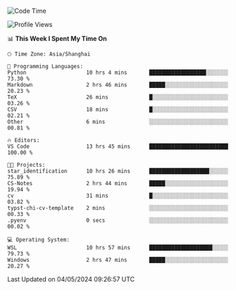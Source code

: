 <!--START_SECTION:waka-->
![Code Time](http://img.shields.io/badge/Code%20Time-1%2C659%20hrs%2059%20mins-blue)

![Profile Views](http://img.shields.io/badge/Profile%20Views-0-blue)

📊 **This Week I Spent My Time On** 

```text
🕑︎ Time Zone: Asia/Shanghai

💬 Programming Languages: 
Python                   10 hrs 4 mins       ██████████████████░░░░░░░   73.30 % 
Markdown                 2 hrs 46 mins       █████░░░░░░░░░░░░░░░░░░░░   20.23 % 
TeX                      26 mins             █░░░░░░░░░░░░░░░░░░░░░░░░   03.26 % 
CSV                      18 mins             █░░░░░░░░░░░░░░░░░░░░░░░░   02.21 % 
Other                    6 mins              ░░░░░░░░░░░░░░░░░░░░░░░░░   00.81 % 

🔥 Editors: 
VS Code                  13 hrs 45 mins      █████████████████████████   100.00 % 

🐱‍💻 Projects: 
star_identification      10 hrs 26 mins      ███████████████████░░░░░░   75.89 % 
CS-Notes                 2 hrs 44 mins       █████░░░░░░░░░░░░░░░░░░░░   19.94 % 
cv                       31 mins             █░░░░░░░░░░░░░░░░░░░░░░░░   03.82 % 
typst-chi-cv-template    2 mins              ░░░░░░░░░░░░░░░░░░░░░░░░░   00.33 % 
.pyenv                   0 secs              ░░░░░░░░░░░░░░░░░░░░░░░░░   00.02 % 

💻 Operating System: 
WSL                      10 hrs 57 mins      ████████████████████░░░░░   79.73 % 
Windows                  2 hrs 47 mins       █████░░░░░░░░░░░░░░░░░░░░   20.27 % 
```


 Last Updated on 04/05/2024 09:26:57 UTC
<!--END_SECTION:waka-->